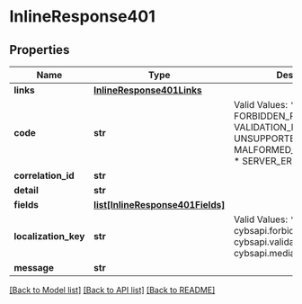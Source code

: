 # InlineResponse401

## Properties
Name | Type | Description | Notes
------------ | ------------- | ------------- | -------------
**links** | [**InlineResponse401Links**](InlineResponse401Links.md) |  | [optional] 
**code** | **str** | Valid Values:   * FORBIDDEN_RESPONSE   * VALIDATION_ERROR   * UNSUPPORTED_MEDIA_TYPE   * MALFORMED_PAYLOAD_ERROR   * SERVER_ERROR  | [optional] 
**correlation_id** | **str** |  | [optional] 
**detail** | **str** |  | [optional] 
**fields** | [**list[InlineResponse401Fields]**](InlineResponse401Fields.md) |  | [optional] 
**localization_key** | **str** | Valid Values:   * cybsapi.forbidden.response   * cybsapi.validation.error   * cybsapi.media.notsupported  | [optional] 
**message** | **str** |  | [optional] 

[[Back to Model list]](../README.md#documentation-for-models) [[Back to API list]](../README.md#documentation-for-api-endpoints) [[Back to README]](../README.md)



